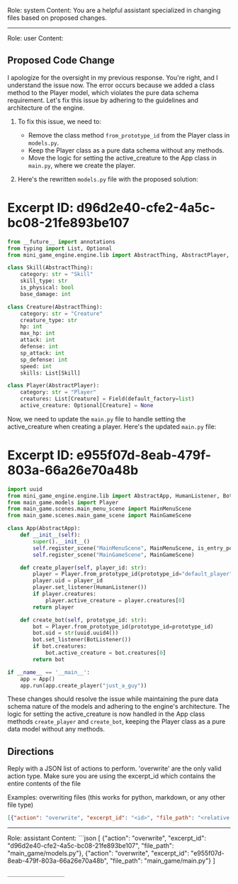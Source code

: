 Role: system
Content: You are a helpful assistant specialized in changing files based on proposed changes.
__________________
Role: user
Content: 
## Proposed Code Change
I apologize for the oversight in my previous response. You're right, and I understand the issue now. The error occurs because we added a class method to the Player model, which violates the pure data schema requirement. Let's fix this issue by adhering to the guidelines and architecture of the engine.

1. To fix this issue, we need to:
   - Remove the class method `from_prototype_id` from the Player class in `models.py`.
   - Keep the Player class as a pure data schema without any methods.
   - Move the logic for setting the active_creature to the App class in `main.py`, where we create the player.

2. Here's the rewritten `models.py` file with the proposed solution:

# Excerpt ID: d96d2e40-cfe2-4a5c-bc08-21fe893be107
```python main_game/models.py
from __future__ import annotations
from typing import List, Optional
from mini_game_engine.engine.lib import AbstractThing, AbstractPlayer, Field

class Skill(AbstractThing):
    category: str = "Skill"
    skill_type: str
    is_physical: bool
    base_damage: int

class Creature(AbstractThing):
    category: str = "Creature"
    creature_type: str
    hp: int
    max_hp: int
    attack: int
    defense: int
    sp_attack: int
    sp_defense: int
    speed: int
    skills: List[Skill]

class Player(AbstractPlayer):
    category: str = "Player"
    creatures: List[Creature] = Field(default_factory=list)
    active_creature: Optional[Creature] = None
```

Now, we need to update the `main.py` file to handle setting the active_creature when creating a player. Here's the updated `main.py` file:

# Excerpt ID: e955f07d-8eab-479f-803a-66a26e70a48b
```python main_game/main.py
import uuid
from mini_game_engine.engine.lib import AbstractApp, HumanListener, BotListener
from main_game.models import Player
from main_game.scenes.main_menu_scene import MainMenuScene
from main_game.scenes.main_game_scene import MainGameScene

class App(AbstractApp):
    def __init__(self):
        super().__init__()
        self.register_scene("MainMenuScene", MainMenuScene, is_entry_point=True)
        self.register_scene("MainGameScene", MainGameScene)

    def create_player(self, player_id: str):
        player = Player.from_prototype_id(prototype_id="default_player")
        player.uid = player_id
        player.set_listener(HumanListener())
        if player.creatures:
            player.active_creature = player.creatures[0]
        return player

    def create_bot(self, prototype_id: str):
        bot = Player.from_prototype_id(prototype_id=prototype_id)
        bot.uid = str(uuid.uuid4())
        bot.set_listener(BotListener())
        if bot.creatures:
            bot.active_creature = bot.creatures[0]
        return bot

if __name__ == '__main__':
    app = App()
    app.run(app.create_player("just_a_guy"))
```

These changes should resolve the issue while maintaining the pure data schema nature of the models and adhering to the engine's architecture. The logic for setting the active_creature is now handled in the App class methods `create_player` and `create_bot`, keeping the Player class as a pure data model without any methods.

## Directions
Reply with a JSON list of actions to perform. 'overwrite' are the only valid action type. 
Make sure you are using the excerpt_id which contains the entire contents of the file

Examples:
overwriting files (this works for python, markdown, or any other file type)
```json output_example1
[{"action": "overwrite", "excerpt_id": "<id>", "file_path": "<relative file path>"}]
```

__________________
Role: assistant
Content: ```json
[
    {"action": "overwrite", "excerpt_id": "d96d2e40-cfe2-4a5c-bc08-21fe893be107", "file_path": "main_game/models.py"},
    {"action": "overwrite", "excerpt_id": "e955f07d-8eab-479f-803a-66a26e70a48b", "file_path": "main_game/main.py"}
]
```
__________________
